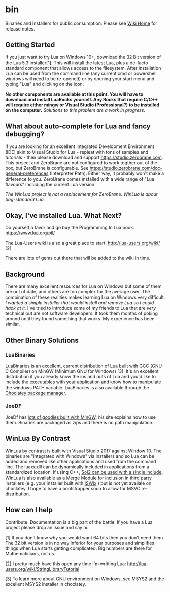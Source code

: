 # bin
Binaries and Installers for public consumption. Please see [Wiki Home](https://github.com/WinLua/bin/wiki) for release notes.

## Getting Started

If you just want to try Lua on Windows 10+, download the 32 Bit version of the Lua 5.3 installer[1]. This will install the latest Lua, plus a de-facto standard component that allows access to the filesystem. After installation Lua can be used from the command line (any current cmd or powershell windows will need to be re-opened) or by opening your start menu and typing "Lua" and clicking on the icon. 

**No other components are available at this point. You will have to download and install LuaRocks yourself. Any Rocks that require C/C++ will require either mingw or Visual Studio (Professional?) to be installed on the computer.** *Solutions to this problem are a work in progress.*

## What about auto-complete for Lua and fancy debugging?

If you are looking for an excellent Integrated Development Environment (IDE) akin to Visual Studio for Lua - repleat with tons of samples and tutorials - then please download and support https://studio.zerobrane.com. This project and ZeroBrane are not configured to work togther out of the box, but ZeroBrane is configurable. See https://studio.zerobrane.com/doc-general-preferences (Interpreter Path). Either way, it probably won't make a difference to you. ZeroBrane comes installed with a wide range of "Lua flavours" including the current Lua version. 

*The WinLua project is not a replacement for ZeroBrane. WinLua is about bog-standard Lua.*

## Okay, I've installed Lua. What Next?

Do yourself a favor and go buy the Programming In Lua book. https://www.lua.org/pil/

The Lua-Users wiki is also a great place to start. http://lua-users.org/wiki/ [2] 


There are lots of gems out there that will be added to the wiki in time. 

## Background

There are many excellent resources for Lua on Windows but some of them are out of date, and others are too complex for the average user. The combination of these realities makes learning Lua on Windows very difficult. *I wanted a simple installer that would install and remove Lua so I could hack at it.* I've tried to introduce some of my friends to Lua that are *very* technical but are not software developers. It took them months of poking around until they found something that works. My experience has been similar. 

## Other Binary Solutions

### LuaBinaries
[LuaBinaries](https://sourceforge.net/projects/luabinaries/) is an excellent, current distribution of Lua built with GCC (GNU C Compiler) on MinGW (Minimum GNU for Windows) [3]. It's an excellent distribution if you already know the ins and outs of Lua and you'd like to include the executables with your application and know how to manipulate the windows PATH variable. LuaBinaries is also available through the [Choclatey package manager](https://chocolatey.org). 

### JoeDF
JoeDf has [lots of goodies built with MinGW](http://joedf.ahkscript.org/LuaBuilds/); his site explains how to use them. Binaries are packaged as zips and there is no path manipulation.

## WinLua By Contrast

WinLua by contrast is built with Visual Studio 2017 against Window 10. The binaries are "integrated with Windows" via installers and so Lua can be added and removed like other applications and used from the command line. The luaxx.dll can be dynamically included in applications from a standardized location. If using C++, [Sol2 can be used with a single include](https://github.com/WinLua/bin/wiki/Release-1#sol2). WinLua is also available as a Merge Module for inclusion in third party installers (e.g. your installer built with [ISWix](https://github.com/iswix-llc/iswix-tutorials) ) but is not yet availale on choclatey. I hope to have a bootstrapper soon to allow for MSVC re-distribution.

## How can I help

Contribute. Documentation is a big part of the battle. If you have a Lua project please drop an issue and say hi.
 
 [1] If you don't know why you would want 64 bits then you don't need them. The 32 bit version is in no way inferior for your purposes and simplifies things when Lua starts getting complicated. Big numbers are there for Mathematicians, not us.
 
 [2] I pretty much have this open any time I'm writting Lua: http://lua-users.org/wiki/StringLibraryTutorial
 
 [3] To learn more about GNU environment on Windows, see MSYS2 and the excellent MSYS2 installer in choclatey.
